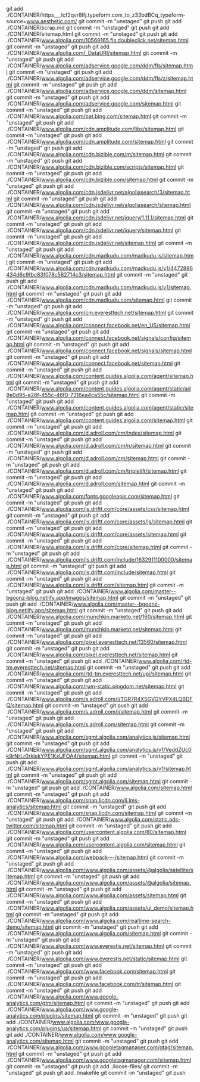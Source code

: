  git add ./CONTAINER/https___lcf2qvr8lfj.typeform.com_to_z33bdBCq_typeform-source=www.aesthetic.com/
git commit -m "unstaged"
git push 
        git add ./CONTAINER/scrap.md
git commit -m "unstaged"
git push 
        git add ./CONTAINER/sitemap.html
git commit -m "unstaged"
git push 
        git add ./CONTAINER/www.algolia.com/10569165.fls.doubleclick.net/sitemap.html
git commit -m "unstaged"
git push 
        git add ./CONTAINER/www.algolia.com/_DataURI/sitemap.html
git commit -m "unstaged"
git push 
        git add ./CONTAINER/www.algolia.com/adservice.google.com/ddm/fls/sitemap.html
git commit -m "unstaged"
git push 
        git add ./CONTAINER/www.algolia.com/adservice.google.com/ddm/fls/z/sitemap.html
git commit -m "unstaged"
git push 
        git add ./CONTAINER/www.algolia.com/adservice.google.com/ddm/sitemap.html
git commit -m "unstaged"
git push 
        git add ./CONTAINER/www.algolia.com/adservice.google.com/sitemap.html
git commit -m "unstaged"
git push 
        git add ./CONTAINER/www.algolia.com/bat.bing.com/sitemap.html
git commit -m "unstaged"
git push 
        git add ./CONTAINER/www.algolia.com/cdn.amplitude.com/libs/sitemap.html
git commit -m "unstaged"
git push 
        git add ./CONTAINER/www.algolia.com/cdn.amplitude.com/sitemap.html
git commit -m "unstaged"
git push 
        git add ./CONTAINER/www.algolia.com/cdn.bizible.com/m/sitemap.html
git commit -m "unstaged"
git push 
        git add ./CONTAINER/www.algolia.com/cdn.bizible.com/scripts/sitemap.html
git commit -m "unstaged"
git push 
        git add ./CONTAINER/www.algolia.com/cdn.bizible.com/sitemap.html
git commit -m "unstaged"
git push 
        git add ./CONTAINER/www.algolia.com/cdn.jsdelivr.net/algoliasearch/3/sitemap.html
git commit -m "unstaged"
git push 
        git add ./CONTAINER/www.algolia.com/cdn.jsdelivr.net/algoliasearch/sitemap.html
git commit -m "unstaged"
git push 
        git add ./CONTAINER/www.algolia.com/cdn.jsdelivr.net/jquery/1.11.1/sitemap.html
git commit -m "unstaged"
git push 
        git add ./CONTAINER/www.algolia.com/cdn.jsdelivr.net/jquery/sitemap.html
git commit -m "unstaged"
git push 
        git add ./CONTAINER/www.algolia.com/cdn.jsdelivr.net/sitemap.html
git commit -m "unstaged"
git push 
        git add ./CONTAINER/www.algolia.com/cdn.madkudu.com/madkudu.js/sitemap.html
git commit -m "unstaged"
git push 
        git add ./CONTAINER/www.algolia.com/cdn.madkudu.com/madkudu.js/v1/4472886434d6c9fbc83f078c582714c3/sitemap.html
git commit -m "unstaged"
git push 
        git add ./CONTAINER/www.algolia.com/cdn.madkudu.com/madkudu.js/v1/sitemap.html
git commit -m "unstaged"
git push 
        git add ./CONTAINER/www.algolia.com/cdn.madkudu.com/sitemap.html
git commit -m "unstaged"
git push 
        git add ./CONTAINER/www.algolia.com/cm.everesttech.net/sitemap.html
git commit -m "unstaged"
git push 
        git add ./CONTAINER/www.algolia.com/connect.facebook.net/en_US/sitemap.html
git commit -m "unstaged"
git push 
        git add ./CONTAINER/www.algolia.com/connect.facebook.net/signals/config/sitemap.html
git commit -m "unstaged"
git push 
        git add ./CONTAINER/www.algolia.com/connect.facebook.net/signals/sitemap.html
git commit -m "unstaged"
git push 
        git add ./CONTAINER/www.algolia.com/connect.facebook.net/sitemap.html
git commit -m "unstaged"
git push 
        git add ./CONTAINER/www.algolia.com/content.guides.algolia.com/agent/sitemap.html
git commit -m "unstaged"
git push 
        git add ./CONTAINER/www.algolia.com/content.guides.algolia.com/agent/static/ad9e0d95-e26f-455c-46f0-7316ea4ca55c/sitemap.html
git commit -m "unstaged"
git push 
        git add ./CONTAINER/www.algolia.com/content.guides.algolia.com/agent/static/sitemap.html
git commit -m "unstaged"
git push 
        git add ./CONTAINER/www.algolia.com/content.guides.algolia.com/sitemap.html
git commit -m "unstaged"
git push 
        git add ./CONTAINER/www.algolia.com/d.adroll.com/cm/index/sitemap.html
git commit -m "unstaged"
git push 
        git add ./CONTAINER/www.algolia.com/d.adroll.com/cm/n/sitemap.html
git commit -m "unstaged"
git push 
        git add ./CONTAINER/www.algolia.com/d.adroll.com/cm/sitemap.html
git commit -m "unstaged"
git push 
        git add ./CONTAINER/www.algolia.com/d.adroll.com/cm/triplelift/sitemap.html
git commit -m "unstaged"
git push 
        git add ./CONTAINER/www.algolia.com/d.adroll.com/sitemap.html
git commit -m "unstaged"
git push 
        git add ./CONTAINER/www.algolia.com/fonts.googleapis.com/sitemap.html
git commit -m "unstaged"
git push 
        git add ./CONTAINER/www.algolia.com/js.driftt.com/core/assets/css/sitemap.html
git commit -m "unstaged"
git push 
        git add ./CONTAINER/www.algolia.com/js.driftt.com/core/assets/js/sitemap.html
git commit -m "unstaged"
git push 
        git add ./CONTAINER/www.algolia.com/js.driftt.com/core/assets/sitemap.html
git commit -m "unstaged"
git push 
        git add ./CONTAINER/www.algolia.com/js.driftt.com/core/sitemap.html
git commit -m "unstaged"
git push 
        git add ./CONTAINER/www.algolia.com/js.driftt.com/include/1632911100000/sitemap.html
git commit -m "unstaged"
git push 
        git add ./CONTAINER/www.algolia.com/js.driftt.com/include/sitemap.html
git commit -m "unstaged"
git push 
        git add ./CONTAINER/www.algolia.com/js.driftt.com/sitemap.html
git commit -m "unstaged"
git push 
        git add ./CONTAINER/www.algolia.com/master--bgoonz-blog.netlify.app/images/sitemap.html
git commit -m "unstaged"
git push 
        git add ./CONTAINER/www.algolia.com/master--bgoonz-blog.netlify.app/sitemap.html
git commit -m "unstaged"
git push 
        git add ./CONTAINER/www.algolia.com/munchkin.marketo.net/160/sitemap.html
git commit -m "unstaged"
git push 
        git add ./CONTAINER/www.algolia.com/munchkin.marketo.net/sitemap.html
git commit -m "unstaged"
git push 
        git add ./CONTAINER/www.algolia.com/pixel.everesttech.net/13560/sitemap.html
git commit -m "unstaged"
git push 
        git add ./CONTAINER/www.algolia.com/pixel.everesttech.net/sitemap.html
git commit -m "unstaged"
git push 
        git add ./CONTAINER/www.algolia.com/rtd-tm.everesttech.net/sitemap.html
git commit -m "unstaged"
git push 
        git add ./CONTAINER/www.algolia.com/rtd-tm.everesttech.net/upi/sitemap.html
git commit -m "unstaged"
git push 
        git add ./CONTAINER/www.algolia.com/rum-static.pingdom.net/sitemap.html
git commit -m "unstaged"
git push 
        git add ./CONTAINER/www.algolia.com/s.adroll.com/j/TGR7R4XSGVGYVPX4LQBDFQ/sitemap.html
git commit -m "unstaged"
git push 
        git add ./CONTAINER/www.algolia.com/s.adroll.com/j/sitemap.html
git commit -m "unstaged"
git push 
        git add ./CONTAINER/www.algolia.com/s.adroll.com/sitemap.html
git commit -m "unstaged"
git push 
        git add ./CONTAINER/www.algolia.com/sgmt.algolia.com/analytics.js/sitemap.html
git commit -m "unstaged"
git push 
        git add ./CONTAINER/www.algolia.com/sgmt.algolia.com/analytics.js/v1/VeddZUc0k9rNrLr0rklekYPE1KxUFOA4/sitemap.html
git commit -m "unstaged"
git push 
        git add ./CONTAINER/www.algolia.com/sgmt.algolia.com/analytics.js/v1/sitemap.html
git commit -m "unstaged"
git push 
        git add ./CONTAINER/www.algolia.com/sgmt.algolia.com/sitemap.html
git commit -m "unstaged"
git push 
        git add ./CONTAINER/www.algolia.com/sitemap.html
git commit -m "unstaged"
git push 
        git add ./CONTAINER/www.algolia.com/snap.licdn.com/li.lms-analytics/sitemap.html
git commit -m "unstaged"
git push 
        git add ./CONTAINER/www.algolia.com/snap.licdn.com/sitemap.html
git commit -m "unstaged"
git push 
        git add ./CONTAINER/www.algolia.com/static.ads-twitter.com/sitemap.html
git commit -m "unstaged"
git push 
        git add ./CONTAINER/www.algolia.com/usercontent.algolia.com/80/sitemap.html
git commit -m "unstaged"
git push 
        git add ./CONTAINER/www.algolia.com/usercontent.algolia.com/sitemap.html
git commit -m "unstaged"
git push 
        git add ./CONTAINER/www.algolia.com/webpack---/sitemap.html
git commit -m "unstaged"
git push 
        git add ./CONTAINER/www.algolia.com/www.algolia.com/assets/@algolia/satellite/sitemap.html
git commit -m "unstaged"
git push 
        git add ./CONTAINER/www.algolia.com/www.algolia.com/assets/@algolia/sitemap.html
git commit -m "unstaged"
git push 
        git add ./CONTAINER/www.algolia.com/www.algolia.com/assets/sitemap.html
git commit -m "unstaged"
git push 
        git add ./CONTAINER/www.algolia.com/www.algolia.com/assets/ui_demo/sitemap.html
git commit -m "unstaged"
git push 
        git add ./CONTAINER/www.algolia.com/www.algolia.com/realtime-search-demo/sitemap.html
git commit -m "unstaged"
git push 
        git add ./CONTAINER/www.algolia.com/www.algolia.com/sitemap.html
git commit -m "unstaged"
git push 
        git add ./CONTAINER/www.algolia.com/www.everestjs.net/sitemap.html
git commit -m "unstaged"
git push 
        git add ./CONTAINER/www.algolia.com/www.everestjs.net/static/sitemap.html
git commit -m "unstaged"
git push 
        git add ./CONTAINER/www.algolia.com/www.facebook.com/sitemap.html
git commit -m "unstaged"
git push 
        git add ./CONTAINER/www.algolia.com/www.facebook.com/tr/sitemap.html
git commit -m "unstaged"
git push 
        git add ./CONTAINER/www.algolia.com/www.google-analytics.com/gtm/sitemap.html
git commit -m "unstaged"
git push 
        git add ./CONTAINER/www.algolia.com/www.google-analytics.com/plugins/sitemap.html
git commit -m "unstaged"
git push 
        git add ./CONTAINER/www.algolia.com/www.google-analytics.com/plugins/ua/sitemap.html
git commit -m "unstaged"
git push 
        git add ./CONTAINER/www.algolia.com/www.google-analytics.com/sitemap.html
git commit -m "unstaged"
git push 
        git add ./CONTAINER/www.algolia.com/www.googletagmanager.com/gtag/sitemap.html
git commit -m "unstaged"
git push 
        git add ./CONTAINER/www.algolia.com/www.googletagmanager.com/sitemap.html
git commit -m "unstaged"
git push 
        git add ./loose-files/
git commit -m "unstaged"
git push 
        git add ./makefile
git commit -m "unstaged"
git push 